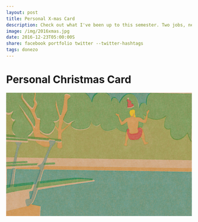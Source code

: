 ```yaml
---
layout: post
title: Personal X-mas Card
description: Check out what I've been up to this semester. Two jobs, new projects, and somehow straight A's.
image: /img/2016xmas.jpg
date: 2016-12-23T05:00:00S
share: facebook portfolio twitter --twitter-hashtags
tags: donezo
---
```


# Personal Christmas Card

<img class="col three" src="/img/2016xmas.jpg">
<div class="col three caption">
&nbsp;
</div>
